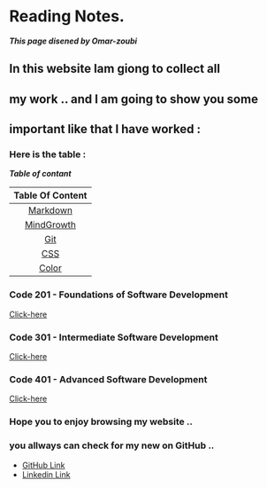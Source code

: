 # Reading Notes.
***This page disened by Omar-zoubi***
## In this website Iam giong to collect all 
## my work .. and I am going to show you some
## important like that I have worked :
### Here is the table :

***Table of contant***

| Table Of Content  | 
| :-----------------: |
|  [Markdown](https://omar-zoubi.github.io/reading-notes/reading-notes102/markdawn) |
|  [MindGrowth](https://omar-zoubi.github.io/reading-notes/reading-notes102/MindGrowth) |
|  [Git](https://omar-zoubi.github.io/reading-notes/reading-notes102/Git) |
|  [CSS](https://omar-zoubi.github.io/reading-notes/reading-notes102/css01) |
|  [Color](https://omar-zoubi.github.io/reading-notes/reading-notes102/color) |





### Code 201 - Foundations of Software Development
 [Click-here](https://omar-zoubi.github.io/reading-notes/Reading-notes201/)


### Code 301 - Intermediate Software Development
 [Click-here](https://omar-zoubi.github.io/reading-notes/reading301/)


### Code 401 - Advanced Software Development
 [Click-here](https://omar-zoubi.github.io/reading-notes/Reading-notes401/)


### Hope you to enjoy browsing my website .. 
### you allways can check for my new on GitHub ..

- [GitHub Link](https://github.com/Omar-zoubi)
- [Linkedin Link](https://www.linkedin.com/in/omar-alzoubi-54034bb4/)